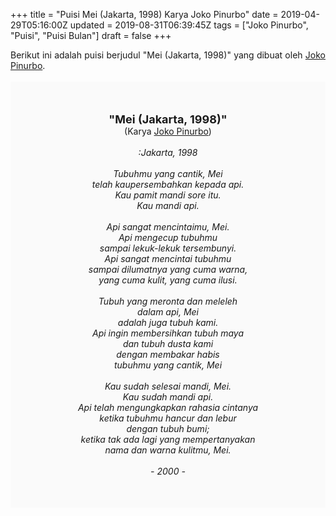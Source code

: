 +++
title = "Puisi Mei (Jakarta, 1998) Karya Joko Pinurbo"
date = 2019-04-29T05:16:00Z
updated = 2019-08-31T06:39:45Z
tags = ["Joko Pinurbo", "Puisi", "Puisi Bulan"]
draft = false
+++

<div dir="ltr" style="text-align: left;" trbidi="on"><div dir="ltr" style="text-align: left;" trbidi="on"><div dir="ltr" style="text-align: left;" trbidi="on"><div style="text-align: justify;">Berikut ini adalah puisi berjudul "Mei (Jakarta, 1998)" yang dibuat oleh <a href="https://id.wikipedia.org/wiki/Joko_Pinurbo" target="_blank">Joko Pinurbo</a>.</div><br /><div style="background: #FAFAFA; font-size: 14px; height: auto; margin: 0 auto; padding: 50px; text-align: center; width: auto;"><span style="font-size: 18px;"><b>"Mei (Jakarta, 1998)"</b></span><br />(Karya <a href="https://www.sekata.web.id/tags/joko-pinurbo" target="_blank">Joko Pinurbo</a>)<br /><br /><i>:Jakarta, 1998<br /><br />Tubuhmu yang cantik, Mei<br />telah kaupersembahkan kepada api.<br />Kau pamit mandi sore itu.<br />Kau mandi api.<br /><br />Api sangat mencintaimu, Mei.<br />Api mengecup tubuhmu<br />sampai lekuk-lekuk tersembunyi.<br />Api sangat mencintai tubuhmu<br />sampai dilumatnya yang cuma warna,<br />yang cuma kulit, yang cuma ilusi.<br /><br />Tubuh yang meronta dan meleleh<br />dalam api, Mei<br />adalah juga tubuh kami.<br />Api ingin membersihkan tubuh maya<br />dan tubuh dusta kami<br />dengan membakar habis<br />tubuhmu yang cantik, Mei<br /><br />Kau sudah selesai mandi, Mei.<br />Kau sudah mandi api.<br />Api telah mengungkapkan rahasia cintanya<br />ketika tubuhmu hancur dan lebur<br />dengan tubuh bumi;<br />ketika tak ada lagi yang mempertanyakan<br />nama dan warna kulitmu, Mei. <br /><br />- 2000 -</i> </div></div></div></div>
